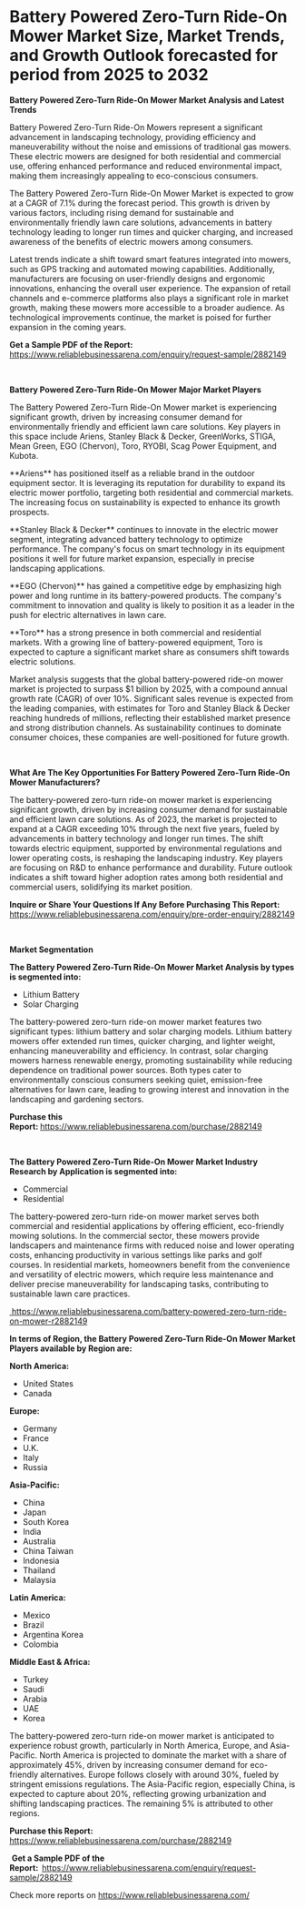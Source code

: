 <p><h1>Battery Powered Zero-Turn Ride-On Mower Market Size, Market Trends, and Growth Outlook forecasted for period from 2025 to 2032</h1></p><p><strong>Battery Powered Zero-Turn Ride-On Mower Market Analysis and Latest Trends</strong></p>
<p><p>Battery Powered Zero-Turn Ride-On Mowers represent a significant advancement in landscaping technology, providing efficiency and maneuverability without the noise and emissions of traditional gas mowers. These electric mowers are designed for both residential and commercial use, offering enhanced performance and reduced environmental impact, making them increasingly appealing to eco-conscious consumers.</p><p>The Battery Powered Zero-Turn Ride-On Mower Market is expected to grow at a CAGR of 7.1% during the forecast period. This growth is driven by various factors, including rising demand for sustainable and environmentally friendly lawn care solutions, advancements in battery technology leading to longer run times and quicker charging, and increased awareness of the benefits of electric mowers among consumers.</p><p>Latest trends indicate a shift toward smart features integrated into mowers, such as GPS tracking and automated mowing capabilities. Additionally, manufacturers are focusing on user-friendly designs and ergonomic innovations, enhancing the overall user experience. The expansion of retail channels and e-commerce platforms also plays a significant role in market growth, making these mowers more accessible to a broader audience. As technological improvements continue, the market is poised for further expansion in the coming years.</p></p>
<p><strong>Get a Sample PDF of the Report:&nbsp;</strong> <a href="https://www.reliablebusinessarena.com/enquiry/request-sample/2882149?utm_campaign=3289&utm_medium=2&utm_source=Github&utm_content=ia&utm_term=12032025&utm_id=battery-powered-zero-turn-ride-on-mower">https://www.reliablebusinessarena.com/enquiry/request-sample/2882149</a></p>
<p>&nbsp;</p>
<p><strong>Battery Powered Zero-Turn Ride-On Mower Major Market Players</strong></p>
<p><p>The Battery Powered Zero-Turn Ride-On Mower market is experiencing significant growth, driven by increasing consumer demand for environmentally friendly and efficient lawn care solutions. Key players in this space include Ariens, Stanley Black & Decker, GreenWorks, STIGA, Mean Green, EGO (Chervon), Toro, RYOBI, Scag Power Equipment, and Kubota.</p><p>**Ariens** has positioned itself as a reliable brand in the outdoor equipment sector. It is leveraging its reputation for durability to expand its electric mower portfolio, targeting both residential and commercial markets. The increasing focus on sustainability is expected to enhance its growth prospects.</p><p>**Stanley Black & Decker** continues to innovate in the electric mower segment, integrating advanced battery technology to optimize performance. The company's focus on smart technology in its equipment positions it well for future market expansion, especially in precise landscaping applications.</p><p>**EGO (Chervon)** has gained a competitive edge by emphasizing high power and long runtime in its battery-powered products. The company's commitment to innovation and quality is likely to position it as a leader in the push for electric alternatives in lawn care.</p><p>**Toro** has a strong presence in both commercial and residential markets. With a growing line of battery-powered equipment, Toro is expected to capture a significant market share as consumers shift towards electric solutions.</p><p>Market analysis suggests that the global battery-powered ride-on mower market is projected to surpass $1 billion by 2025, with a compound annual growth rate (CAGR) of over 10%. Significant sales revenue is expected from the leading companies, with estimates for Toro and Stanley Black & Decker reaching hundreds of millions, reflecting their established market presence and strong distribution channels. As sustainability continues to dominate consumer choices, these companies are well-positioned for future growth.</p></p>
<p>&nbsp;</p>
<p><strong>What Are The Key Opportunities For Battery Powered Zero-Turn Ride-On Mower Manufacturers?</strong></p>
<p><p>The battery-powered zero-turn ride-on mower market is experiencing significant growth, driven by increasing consumer demand for sustainable and efficient lawn care solutions. As of 2023, the market is projected to expand at a CAGR exceeding 10% through the next five years, fueled by advancements in battery technology and longer run times. The shift towards electric equipment, supported by environmental regulations and lower operating costs, is reshaping the landscaping industry. Key players are focusing on R&D to enhance performance and durability. Future outlook indicates a shift toward higher adoption rates among both residential and commercial users, solidifying its market position.</p></p>
<p><strong>Inquire or Share Your Questions If Any Before Purchasing This Report:</strong> <a href="https://www.reliablebusinessarena.com/enquiry/pre-order-enquiry/2882149?utm_campaign=3289&utm_medium=2&utm_source=Github&utm_content=ia&utm_term=12032025&utm_id=battery-powered-zero-turn-ride-on-mower">https://www.reliablebusinessarena.com/enquiry/pre-order-enquiry/2882149</a></p>
<p>&nbsp;</p>
<p><strong>Market Segmentation</strong></p>
<p><strong>The Battery Powered Zero-Turn Ride-On Mower Market Analysis by types is segmented into:</strong></p>
<p><ul><li>Lithium Battery</li><li>Solar Charging</li></ul></p>
<p><p>The battery-powered zero-turn ride-on mower market features two significant types: lithium battery and solar charging models. Lithium battery mowers offer extended run times, quicker charging, and lighter weight, enhancing maneuverability and efficiency. In contrast, solar charging mowers harness renewable energy, promoting sustainability while reducing dependence on traditional power sources. Both types cater to environmentally conscious consumers seeking quiet, emission-free alternatives for lawn care, leading to growing interest and innovation in the landscaping and gardening sectors.</p></p>
<p><strong>Purchase this Report:&nbsp;</strong><a href="https://www.reliablebusinessarena.com/purchase/2882149?utm_campaign=3289&utm_medium=2&utm_source=Github&utm_content=ia&utm_term=12032025&utm_id=battery-powered-zero-turn-ride-on-mower">https://www.reliablebusinessarena.com/purchase/2882149</a></p>
<p>&nbsp;</p>
<p><strong>The Battery Powered Zero-Turn Ride-On Mower Market Industry Research by Application is segmented into:</strong></p>
<p><ul><li>Commercial</li><li>Residential</li></ul></p>
<p><p>The battery-powered zero-turn ride-on mower market serves both commercial and residential applications by offering efficient, eco-friendly mowing solutions. In the commercial sector, these mowers provide landscapers and maintenance firms with reduced noise and lower operating costs, enhancing productivity in various settings like parks and golf courses. In residential markets, homeowners benefit from the convenience and versatility of electric mowers, which require less maintenance and deliver precise maneuverability for landscaping tasks, contributing to sustainable lawn care practices.</p></p>
<p><a href="https://www.reliablebusinessarena.com/battery-powered-zero-turn-ride-on-mower-r2882149?utm_campaign=3289&utm_medium=2&utm_source=Github&utm_content=ia&utm_term=12032025&utm_id=battery-powered-zero-turn-ride-on-mower">&nbsp;https://www.reliablebusinessarena.com/battery-powered-zero-turn-ride-on-mower-r2882149</a></p>
<p><strong>In terms of Region, the Battery Powered Zero-Turn Ride-On Mower Market Players available by Region are:</strong></p>
<p>
    <p> <strong> North America: </strong>
        <ul>
            <li>United States</li>
            <li>Canada</li>
        </ul>
        </p> 
    <p> <strong> Europe: </strong>
        <ul>
            <li>Germany</li>
            <li>France</li>
            <li>U.K.</li>
            <li>Italy</li>
            <li>Russia</li>
        </ul>
        </p> 
    <p> <strong> Asia-Pacific: </strong>
        <ul>
            <li>China</li>
            <li>Japan</li>
            <li>South Korea</li>
            <li>India</li>
            <li>Australia</li>
            <li>China Taiwan</li>
            <li>Indonesia</li>
            <li>Thailand</li>
            <li>Malaysia</li>
        </ul>
        </p> 
    <p> <strong> Latin America: </strong>
        <ul>
            <li>Mexico</li>
            <li>Brazil</li>
            <li>Argentina Korea</li>
            <li>Colombia</li>
        </ul>
        </p> 
    <p> <strong> Middle East & Africa: </strong>
        <ul>
            <li>Turkey</li>
            <li>Saudi</li>
            <li>Arabia</li>
            <li>UAE</li>
            <li>Korea</li>
        </ul>
    </p>
    </p>
<p><p>The battery-powered zero-turn ride-on mower market is anticipated to experience robust growth, particularly in North America, Europe, and Asia-Pacific. North America is projected to dominate the market with a share of approximately 45%, driven by increasing consumer demand for eco-friendly alternatives. Europe follows closely with around 30%, fueled by stringent emissions regulations. The Asia-Pacific region, especially China, is expected to capture about 20%, reflecting growing urbanization and shifting landscaping practices. The remaining 5% is attributed to other regions.</p></p>
<p><strong>Purchase this Report: </strong><a href="https://www.reliablebusinessarena.com/purchase/2882149?utm_campaign=3289&utm_medium=2&utm_source=Github&utm_content=ia&utm_term=12032025&utm_id=battery-powered-zero-turn-ride-on-mower">https://www.reliablebusinessarena.com/purchase/2882149</a></p>
<p>&nbsp;<strong>Get a Sample PDF of the Report:&nbsp;&nbsp;</strong><a href="https://www.reliablebusinessarena.com/enquiry/request-sample/2882149?utm_campaign=3289&utm_medium=2&utm_source=Github&utm_content=ia&utm_term=12032025&utm_id=battery-powered-zero-turn-ride-on-mower">https://www.reliablebusinessarena.com/enquiry/request-sample/2882149</a></p>
<p><strong></strong></p>
<p>Check more reports on <a href="https://www.reliablebusinessarena.com/?utm_campaign=3289&utm_medium=2&utm_source=Github&utm_content=ia&utm_term=12032025&utm_id=battery-powered-zero-turn-ride-on-mower">https://www.reliablebusinessarena.com/</a></p>